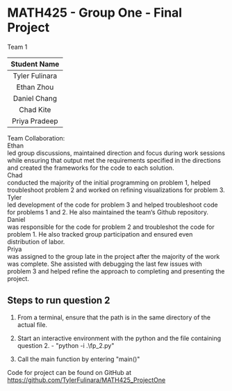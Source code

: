 # MATH425 - Group One - Final Project

Team 1

| Student Name   |
|    :---:       |
| Tyler Fulinara |
| Ethan Zhou |
| Daniel Chang |
| Chad Kite |
| Priya Pradeep |

Team Collaboration:
<br > Ethan <br >
  led group discussions, maintained direction and focus during work sessions while ensuring that output met the requirements specified in the directions and created the  frameworks for the code to each solution. 
<br > Chad <br >
  conducted the majority of the initial programming on problem 1, helped troubleshoot problem 2 and worked on refining visualizations for problem 3.
<br > Tyler <br >
  led development of the code for problem 3 and helped troubleshoot code for problems 1 and 2. He also maintained the team‘s Github repository.
<br > Daniel <br >
  was responsible for the code for problem 2 and troubleshot the code for problem 1. He also tracked group participation and ensured even distribution of labor.
<br > Priya <br >
  was assigned to the group late in the project after the majority of the work was complete. She assisted with debugging the last few issues with problem 3 and helped refine the approach to completing and presenting the project.
  
 ## Steps to run question 2
1. From a terminal, ensure that the path is in the same directory of the actual file.

2. Start an interactive environment with the python and the file containing question 2.
		- "python -i .\fp_2.py"

3. Call the main function by entering "main()"

Code for project can be found on GitHub at https://github.com/TylerFulinara/MATH425_ProjectOne
